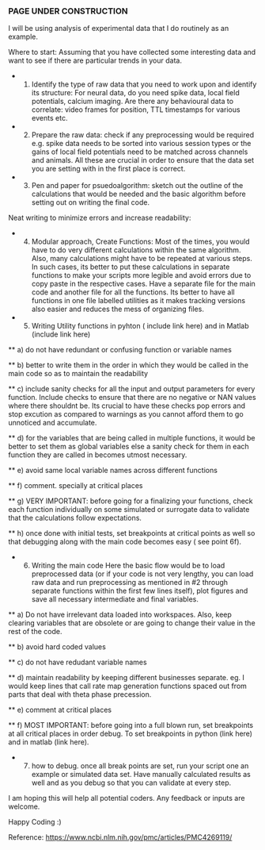 ### PAGE UNDER CONSTRUCTION 


I will be using analysis of experimental data that I do routinely as an example. 

Where to start:
Assuming that you have collected some interesting data and want to see if there are particular trends in your data. 
* 1. Identify the type of raw data that you need to work upon and identify its structure: For neural data, do you need spike data, local field potentials, calcium imaging. Are there any behavioural data to correlate: video frames for position, TTL timestamps for various events etc. 
* 2. Prepare the raw data: check if any preprocessing would be required e.g. spike data needs to be sorted into various session types or the gains of local field potentials need to be matched across channels and animals. 
All these are crucial in order to ensure that the data set you are setting with in the first place is correct. 
* 3. Pen and paper for psuedoalgorithm: sketch out the outline of the calculations that would be needed and the basic algorithm before setting out on writing the final code.

Neat writing to minimize errors and increase readability:

* 4. Modular approach, Create Functions: Most of the times, you would have to do very different calculations within the same algorithm. Also, many calculations might have to be repeated at various steps. In such cases, its better to put these calculations in separate functions to make your scripts more legible and avoid errors due to copy paste in the respective cases. Have a separate file for the main code and another file for all the functions. Its better to have all functions in one file labelled utilities as it makes tracking versions also easier and reduces the mess of organizing files. 

* 5. Writing Utility functions in pyhton ( include link here) and in Matlab (include link here)

** a) do  not have redundant or confusing function or variable names

** b) better to write them in the order in which they would be called in the main code so as to maintain the readability

** c) include sanity checks for all the input and output parameters for every function. Include checks to ensure that there are no negative or NAN values where there shouldnt be.
  Its crucial to have these checks pop errors and stop excution as compared to warnings as you cannot afford them to go unnoticed and accumulate. 

** d) for the variables that are being called in multiple functions, it would be better to set them as global variables else a sanity check for them in each function they are   called in becomes utmost necessary. 

** e) avoid same local variable names across different functions

** f) comment. specially at critical places

** g) VERY IMPORTANT: before going for a finalizing your functions, check each function individually on some simulated or surrogate data to validate that the calculations follow expectations. 

** h) once done with initial tests, set breakpoints at critical points as well so that debugging along with the main code becomes easy ( see point 6f).

* 6. Writing the main code
Here the basic flow would be to load preprocessed data (or if your code is not very lengthy, you can load raw data and run preprocessing as mentioned in #2 through separate functions within the first few lines itself), plot figures and save all necessary intermediate and final variables.

** a) Do not have irrelevant data loaded into workspaces. Also, keep clearing variables that are obsolete or are going to change their value in the rest of the code. 

** b) avoid hard coded values

** c) do not have redudant variable names

** d) maintain readability by keeping different businesses separate. eg. I would keep lines that call rate map generation functions spaced out from parts that deal with theta phase precession. 

** e) comment at critical places

** f) MOST IMPORTANT: before going into a full blown run, set breakpoints at all critical places in order debug. To set breakpoints in python (link here) and in matlab (link here). 

* 7. how to debug.
once all break points are set, run your script one an example or simulated data set. Have manually calculated results as well and as you debug so that you can validate at every step. 

I am hoping this will help all potential coders. Any feedback or inputs are welcome. 

Happy Coding :)




Reference: 
https://www.ncbi.nlm.nih.gov/pmc/articles/PMC4269119/

